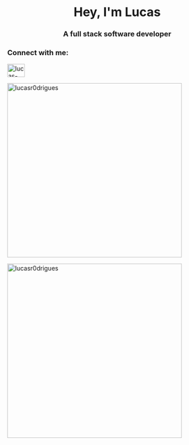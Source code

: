 <h1 align="center">Hey, I'm Lucas</h1>
<h3 align="center">A full stack software developer</h3>

<h3 align="left">Connect with me:</h3>
<p align="left">
  <a href="https://linkedin.com/in/lucas-augusto-rodrigues" target="blank"
    ><img
      align="center"
      src="https://raw.githubusercontent.com/rahuldkjain/github-profile-readme-generator/master/src/images/icons/Social/linked-in-alt.svg"
      alt="lucas-augusto-rodrigues"
      height="30"
      width="40"
  /></a>
</p>

<p>
  <img
    align="center"
    width="400"
    src="https://github-readme-stats.vercel.app/api/top-langs?username=lucasr0drigues&show_icons=true&theme=dark&hide_border=true&locale=en&layout=compact"
    alt="lucasr0drigues"
  />
</p>

<p>
  <img
    align="center"
    width="400"
    src="https://github-readme-streak-stats.herokuapp.com/?user=lucasr0drigues&theme=dark&hide_border=true"
    alt="lucasr0drigues"
  />
</p>




